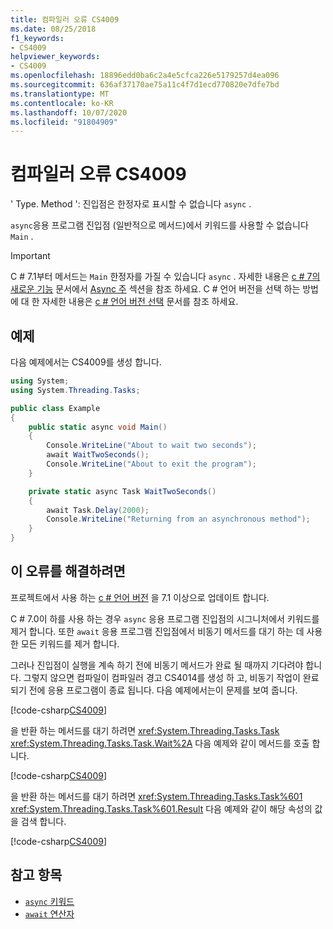 ```yaml
---
title: 컴파일러 오류 CS4009
ms.date: 08/25/2018
f1_keywords:
- CS4009
helpviewer_keywords:
- CS4009
ms.openlocfilehash: 18896edd0ba6c2a4e5cfca226e5179257d4ea096
ms.sourcegitcommit: 636af37170ae75a11c4f7d1ecd770820e7dfe7bd
ms.translationtype: MT
ms.contentlocale: ko-KR
ms.lasthandoff: 10/07/2020
ms.locfileid: "91804909"
---
```

# <a name="compiler-error-cs4009"></a>컴파일러 오류 CS4009

' Type. Method ': 진입점은 한정자로 표시할 수 없습니다 `async` .

`async`응용 프로그램 진입점 (일반적으로 메서드)에서 키워드를 사용할 수 없습니다 `Main` .

> [!IMPORTANT]
> C # 7.1부터 메서드는 `Main` 한정자를 가질 수 있습니다 `async` . 자세한 내용은 [c # 7의 새로운 기능](../whats-new/csharp-7.md) 문서에서 [Async 주](../whats-new/csharp-7.md#async-main) 섹션을 참조 하세요. C # 언어 버전을 선택 하는 방법에 대 한 자세한 내용은 [c # 언어 버전 선택](../language-reference/configure-language-version.md) 문서를 참조 하세요.

## <a name="example"></a>예제

다음 예제에서는 CS4009를 생성 합니다.

```csharp
using System;
using System.Threading.Tasks;

public class Example
{
    public static async void Main()
    {
        Console.WriteLine("About to wait two seconds");
        await WaitTwoSeconds();
        Console.WriteLine("About to exit the program");
    }

    private static async Task WaitTwoSeconds()
    {
        await Task.Delay(2000);
        Console.WriteLine("Returning from an asynchronous method");
    }
}
```

## <a name="to-correct-this-error"></a>이 오류를 해결하려면

프로젝트에서 사용 하는 [c # 언어 버전](../language-reference/configure-language-version.md) 을 7.1 이상으로 업데이트 합니다.

C # 7.0이 하를 사용 하는 경우 `async` 응용 프로그램 진입점의 시그니처에서 키워드를 제거 합니다. 또한 `await` 응용 프로그램 진입점에서 비동기 메서드를 대기 하는 데 사용한 모든 키워드를 제거 합니다.

그러나 진입점이 실행을 계속 하기 전에 비동기 메서드가 완료 될 때까지 기다려야 합니다. 그렇지 않으면 컴파일이 컴파일러 경고 CS4014를 생성 하 고, 비동기 작업이 완료 되기 전에 응용 프로그램이 종료 됩니다. 다음 예제에서는이 문제를 보여 줍니다.

[!code-csharp[CS4009](~/samples/snippets/csharp/misc/cs4009-1.cs)]

을 반환 하는 메서드를 대기 하려면 <xref:System.Threading.Tasks.Task> <xref:System.Threading.Tasks.Task.Wait%2A> 다음 예제와 같이 메서드를 호출 합니다.

[!code-csharp[CS4009](~/samples/snippets/csharp/misc/cs4009-2.cs)]

을 반환 하는 메서드를 대기 하려면 <xref:System.Threading.Tasks.Task%601> <xref:System.Threading.Tasks.Task%601.Result> 다음 예제와 같이 해당 속성의 값을 검색 합니다.

[!code-csharp[CS4009](~/samples/snippets/csharp/misc/cs4009-3.cs)]

## <a name="see-also"></a>참고 항목

- [`async` 키워드](../language-reference/keywords/async.md)
- [`await` 연산자](../language-reference/operators/await.md)
